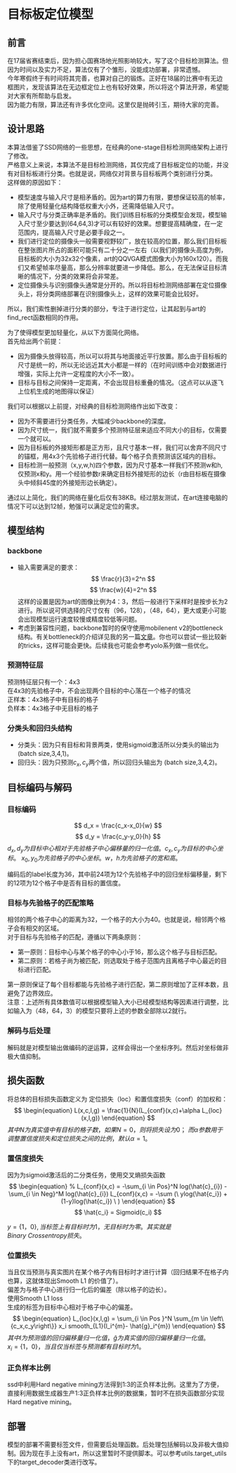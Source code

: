 # 目标板定位模型
## 前言
在17届省赛结束后，因为担心国赛场地光照影响较大，写了这个目标检测算法。但因为时间以及实力不足，算法仅有了个雏形，没能成功部署，非常遗憾。    
今年寒假终于有时间将其完善，也算对自己的锻炼。正好在18届的比赛中有无边框图片，发现该算法在无边框定位上也有较好效果，所以将这个算法开源，希望能对大家有所帮助与启发。    
因为能力有限，算法还有许多优化空间。这里仅是抛砖引玉，期待大家的完善。
## 设计思路
本算法借鉴了SSD网络的一些思想，在经典的one-stage目标检测网络架构上进行了修改。    
严格意义上来说，本算法不是目标检测网络，其仅完成了目标板定位的功能，并没有对目标板进行分类。也就是说，网络仅对背景与目标板两个类别进行分类。    
这样做的原因如下：    
+ 模型速度与输入尺寸是相矛盾的。因为art的算力有限，要想保证较高的帧率，除了使用轻量化结构降低权重大小外，还需降低输入尺寸。
+ 输入尺寸与分类正确率是矛盾的。我们训练目标板的分类模型会发现，模型输入尺寸至少要达到(64,64,3)才可以有较好的效果。想要提高精确度，在一定范围内，提高输入尺寸是必要手段之一。   
+ 我们进行定位的摄像头一般需要视野较广，放在较高的位置，那么我们目标板在整张图片所占的面积可能只有二十分之一左右（以我们的摄像头高度为例，目标板的大小为32x32个像素，art的QQVGA模式图像大小为160x120）。而我们又希望帧率尽量高，那么分辨率就要进一步降低。那么，在无法保证目标清晰的情况下，分类的效果将会非常差。
+ 定位摄像头与识别摄像头通常是分开的。所以将目标检测网络部署在定位摄像头上，将分类网络部署在识别摄像头上，这样的效果可能会比较好。

所以，我们索性删掉进行分类的部分，专注于进行定位，让其起到与art的find_rect函数相同的作用。  

为了使得模型更加轻量化，从以下方面简化网络。    
首先给出两个前提：
+ 因为摄像头放得较高，所以可以将其与地面接近平行放置。那么由于目标板的尺寸是统一的，所以无论远近其大小都是一样的（在时间训练中会对数据进行增强，实际上允许一定程度的大小不一致）。    
+ 目标与目标之间保持一定距离，不会出现目标重叠的情况。（这点可以从逐飞上位机生成的地图得以保证）

我们可以根据以上前提，对经典的目标检测网络作出如下改变：
+ 因为不需要进行分类任务，大幅减少backbone的深度。
+ 因为尺寸统一，我们就不需要多个预测特征层来适应不同大小的目标，仅需要一个就可以。
+ 因为目标板的外接矩形都是正方形，且尺寸基本一样，我们可以舍弃不同尺寸的锚框，用4x3个先验格子进行代替。每个格子负责预测该区域内的目标。
+ 目标检测一般预测（x,y,w,h)四个参数，因为尺寸基本一样我们不预测w和h,仅预测x和y。用一个经验参数r来确定目标外接矩形的边长（r由目标板在摄像头中倾斜45度的外接矩形边长确定）。

通过以上简化，我们的网络在量化后仅有38KB。经过朋友测试，在art连接电脑的情况下可以达到12帧，勉强可以满足定位的需求。


## 模型结构
### backbone
+ 输入需要满足的要求：  
    $$
        \frac{r}{3}=2^n 
    $$
    $$
        \frac{w}{4}=2^n    
    $$
    这样的设置是因为art的图像比例为4：3，然后一般进行下采样时是按步长为2进行。所以说可供选择的尺寸仅有（96，128），（48，64），更大或更小可能会出现模型运行速度较慢或精度较低等问题。
+ 考虑到兼容性问题，backbone暂时的保守使用mobilenent v2的bottleneck结构。有关bottleneck的介绍详见我的另一篇[文章](./docs/backbone.md)。你也可以尝试一些比较新的tricks，这样可能会更快。后续我也可能会参考yolo系列做一些优化。
### 预测特征层
预测特征层只有一个：4x3     
在4x3的先验格子中，不会出现两个目标的中心落在一个格子的情况    
正样本：4x3格子中有目标的格子   
负样本：4x3格子中无目标的格子   

### 分类头和回归头结构
+ 分类头：因为只有目标和背景两类，使用sigmoid激活所以分类头的输出为 (batch size,3,4,1)。
+ 回归头：因为只预测$c_x,c_y$两个值，所以回归头输出为 (batch size,3,4,2)。

## 目标编码与解码
### 目标编码
$$
    d_x = \frac{c_x-x_0}{w} 
$$
$$
    d_y = \frac{c_y-y_0}{h}
$$
$d_x,d_y为目标中心相对于先验格子中心偏移量的归一化值。c_x,c_y为目标的中心坐标。$
$x_0,y_0为先验格子的中心坐标。w，h为先验格子的宽和高。$

编码后的label长度为36，其中前24项为12个先验格子中的回归坐标偏移量，剩下的12项为12个格子中是否有目标的置信度。

### 目标与先验格子的匹配策略
相邻的两个格子中心的距离为32，一个格子的大小为40。也就是说，相邻两个格子会有相交的区域。     
对于目标与先验格子的匹配，遵循以下两条原则：      
+ 第一原则：目标中心与某个格子的中心小于16，那么这个格子与目标匹配。
+ 第二原则：若格子尚为被匹配，则选取处于格子范围内且离格子中心最近的目标进行匹配。 

第一原则保证了每个目标都能与先验格子进行匹配，第二原则增加了正样本数，且避免了边界效应。    
注意：上述所有具体数值可以根据模型输入大小已经模型结构等因素进行调整，比如输入为（48，64，3）的模型只要将上述的参数全部除以2就行。
### 解码与后处理
解码就是对模型输出做编码的逆运算，这样会得出一个坐标序列。然后对坐标做非极大值抑制。
## 损失函数  
将总体的目标损失函数定义为 定位损失（loc）和置信度损失（conf）的加权和：
$$
\begin{equation}
L(x,c,l,g) = \frac{1}{N}(L_{conf}(x,c)+\alpha L_{loc} (x,l,g))
\end{equation}
$$
$其中N为真实值中有目标的格子数，如果N=0，则将损失设为0；$
$而 α 参数用于调整置信度损失和定位损失之间的比例，默认 α=1。$
### 置信度损失  
因为为sigmoid激活后的二分类任务，使用交叉熵损失函数    
$$
\begin{equation}
    % L_{conf}(x,c) = -\sum_{i \in Pos}^N  log(\hat{c}_{i}) - \sum_{i \in Neg}^M log(\hat{c}_{i}) 
    L_{conf}(x,c) = -\sum (\ ylog(\hat{c_i}) +(1-y)log(\hat{c_i}) \ )
\end{equation}
$$
$$
    \hat{c_i} = Sigmoid(c_i)
$$
<!-- $Pos定义为格子上有目标的样本，Neg定义为格子上没有目标的样本。这里的有无目标指的是真实值，而非预测值。$ -->
$y=\left\{1，0\right\},当标签上有目标时为1，无目标时为零。其实就是Binary \ Crossentropy 损失。$

### 位置损失  
当且仅当预测与真实图片在某个格子内有目标时才进行计算（回归结果不在格子内也算，这就体现出Smooth L1 的价值了）。  
偏差为与格子中心进行归一化后的偏差（除以格子的边长）。      
使用Smooth L1 loss  
生成的标签为目标中心相对于格子中心的偏差。   
$$
\begin{equation}
    L_{loc}(x,l,g) = \sum_{i \in Pos }^N \sum_{m \in \left\{c_x,c_y\right\}} x_i smooth_{L1}(l_i^{m}- \hat{g}_i^{m})
\end{equation}
$$
$其中l为预测值的回归偏移量归一化值，\hat{g}为真实值的回归偏移量归一化值。$  
$x_i=\left\{1，0\right\}，当且仅当标签与预测都有目标时为1。$
### 正负样本比例
ssd中利用Hard negative mining方法得到1:3的正负样本比例。这里为了方便，直接利用数据生成器生产1:3正负样本比例的数据集，暂时不在损失函数部分实现Hard negative mining。

## 部署
模型的部署不需要标签文件，但需要后处理函数。后处理包括解码以及非极大值抑制。因为现在手上没有art，所以这里暂时不提供脚本。可以参考utils.target_utils下的target_decoder类进行改写。


